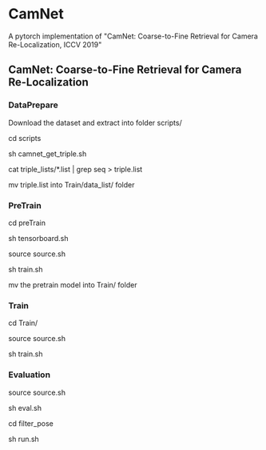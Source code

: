 # CamNet
A pytorch implementation of "CamNet: Coarse-to-Fine Retrieval for Camera Re-Localization, ICCV 2019"

## CamNet: Coarse-to-Fine Retrieval for Camera Re-Localization

### DataPrepare
Download the dataset and extract into folder scripts/

cd scripts

sh camnet_get_triple.sh

cat triple_lists/\*.list | grep seq > triple.list

mv triple.list into Train/data_list/ folder

### PreTrain
cd preTrain

sh tensorboard.sh

source source.sh

sh train.sh

mv the pretrain model into Train/ folder

### Train
cd Train/

source source.sh

sh train.sh

### Evaluation
source source.sh

sh eval.sh

cd filter_pose

sh run.sh
